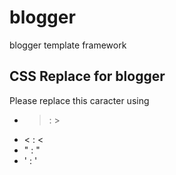# blogger
blogger template framework

## CSS Replace for blogger
Please replace this caracter using 
* > : &gt;
* < : &lt;
* " : &quot;
* ' : &#39;